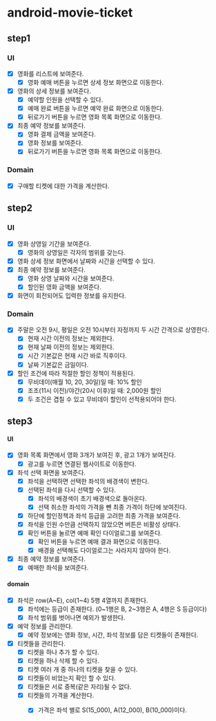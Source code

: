 # android-movie-ticket

## step1

### UI
- [x] 영화를 리스트에 보여준다.
  - [x] 영화 예매 버튼을 누르면 상세 정보 화면으로 이동한다.
- [x] 영화의 상세 정보를 보여준다.
  - [x] 예약할 인원을 선택할 수 있다.
  - [x] 예매 완료 버튼을 누르면 예약 완료 화면으로 이동한다.
  - [x] 뒤로가기 버튼을 누르면 영화 목록 화면으로 이동한다.
- [x] 최종 예약 정보를 보여준다.
  - [x] 영화 결제 금액을 보여준다.
  - [x] 영화 정보를 보여준다.
  - [x] 뒤로가기 버튼을 누르면 영화 목록 화면으로 이동한다.

### Domain
- [x] 구매할 티켓에 대한 가격을 계산한다.

## step2

### UI
- [x] 영화 상영일 기간을 보여준다.
  - [x] 영화의 상영일은 각자의 범위를 갖는다.
- [x] 영화 상세 정보 화면에서 날짜와 시간을 선택할 수 있다.
- [x] 최종 예약 정보를 보여준다.
  - [x] 영화 상영 날짜와 시간을 보여준다.
  - [x] 할인된 영화 금액을 보여준다.
- [x] 화면이 회전되어도 입력한 정보를 유지한다.

### Domain
- [x] 주말은 오전 9시, 평일은 오전 10시부터 자정까지 두 시간 간격으로 상영한다.
  - [x] 현재 시간 이전의 정보는 제외한다.
  - [x] 현재 날짜 이전의 정보는 제외한다.
  - [x] 시간 기본값은 현재 시간 바로 직후이다.
  - [x] 날짜 기본값은 금일이다.
- [x] 할인 조건에 따라 적절한 할인 정책이 적용된다.
  - [x] 무비데이(매월 10, 20, 30일)일 때: 10% 할인
  - [x] 조조(11시 이전)/야간(20시 이후)일 때: 2,000원 할인
  - [x] 두 조건은 겹칠 수 있고 무비데이 할인이 선적용되어야 한다.

## step3

#### UI
- [x] 영화 목록 화면에서 영화 3개가 보여진 후, 광고 1개가 보여진다.
  - [x] 광고를 누르면 연결된 웹사이트로 이동한다. 

- [x] 좌석 선택 화면을 보여준다.
  - [x] 좌석을 선택하면 선택한 좌석의 배경색이 변한다.
  - [x] 선택된 좌석을 다시 선택할 수 있다.
    - [x] 좌석의 배경색이 초기 배경색으로 돌아온다.
    - [x] 선택 취소한 좌석의 가격을 뺀 최종 가격이 하단에 보여진다.
  - [x] 하단에 할인정책과 좌석 등급을 고려한 최종 가격을 보여준다.
  - [x] 좌석을 인원 수만큼 선택하지 않았으면 버튼은 비활성 상태다.
  - [x] 확인 버튼을 눌르면 예매 확인 다이얼로그를 보여준다.
    - [x] 확인 버튼을 누르면 예매 결과 화면으로 이동한다. 
    - [x] 배경을 선택해도 다이얼로그는 사라지지 않아야 한다.

- [x] 최종 예약 정보를 보여준다.
  - [x] 예매한 좌석을 보여준다.

#### domain
- [x] 좌석은 row(A~E), col(1~4) 5행 4열까지 존재한다.
  - [x] 좌석에는 등급이 존재한다. (0~1행은 B, 2~3행은 A, 4행은 S 등급이다)
  - [x] 좌석 범위를 벗어나면 예외가 발생한다.
- [x] 예약 정보를 관리한다.
  - [x] 예약 정보에는 영화 정보, 시간, 좌석 정보를 담은 티켓들이 존재한다.
- [x] 티켓들을 관리한다.
  - [x] 티켓을 하나 추가 할 수 있다.
  - [x] 티켓을 하나 삭제 할 수 있다.
  - [x] 티켓 여러 개 중 하나의 티켓을 찾을 수 있다.
  - [x] 티켓들이 비었는지 확인 할 수 있다.
  - [x] 티켓들은 서로 중복(같은 자리)될 수 없다.
  - [x] 티켓들의 가격을 계산한다.
    - [x] 가격은 좌석 별로 S(15_000), A(12_000), B(10_000)이다. 

